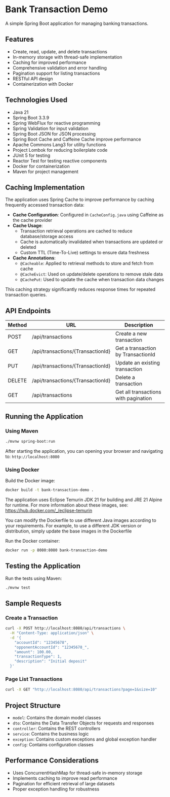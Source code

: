 # Bank Transaction Demo

A simple Spring Boot application for managing banking transactions.

## Features

- Create, read, update, and delete transactions
- In-memory storage with thread-safe implementation
- Caching for improved performance
- Comprehensive validation and error handling
- Pagination support for listing transactions
- RESTful API design
- Containerization with Docker

## Technologies Used

- Java 21
- Spring Boot 3.3.9
- Spring WebFlux for reactive programming
- Spring Validation for input validation
- Spring Boot JSON for JSON processing
- Spring Boot Cache and Caffeine Cache improve performance
- Apache Commons Lang3 for utility functions
- Project Lombok for reducing boilerplate code
- JUnit 5 for testing
- Reactor Test for testing reactive components
- Docker for containerization
- Maven for project management

## Caching Implementation

The application uses Spring Cache to improve performance by caching frequently accessed transaction data:

- **Cache Configuration**: Configured in `CacheConfig.java` using Caffeine as the cache provider
- **Cache Usage**:
  - Transaction retrieval operations are cached to reduce database/storage access
  - Cache is automatically invalidated when transactions are updated or deleted
  - Custom TTL (Time-To-Live) settings to ensure data freshness
- **Cache Annotations**:
  - `@Cacheable`: Applied to retrieval methods to store and fetch from cache
  - `@CacheEvict`: Used on update/delete operations to remove stale data
  - `@CachePut`: Used to update the cache when transaction data changes

This caching strategy significantly reduces response times for repeated transaction queries.



## API Endpoints

| Method | URL                      | Description                                |
|--------|---------------------------|--------------------------------------------|
| POST   | /api/transactions        | Create a new transaction                   |
| GET    | /api/transactions/{TransactionId}   | Get a transaction by TransactionId                    |
| PUT    | /api/transactions/{TransactionId}   | Update an existing transaction             |
| DELETE | /api/transactions/{TransactionId}   | Delete a transaction                       |
| GET    | /api/transactions        | Get all transactions with pagination       |

## Running the Application

### Using Maven

```bash
./mvnw spring-boot:run
```
After starting the application, you can opening your browser and navigating to:
`http://localhost:8080`

### Using Docker

Build the Docker image:

```bash
docker build -t bank-transaction-demo .
```

The application uses Eclipse Temurin JDK 21 for building and JRE 21 Alpine for runtime. For more information about these images, see: https://hub.docker.com/_/eclipse-temurin

You can modify the Dockerfile to use different Java images according to your requirements. For example, to use a different JDK version or distribution, simply update the base images in the Dockerfile

Run the Docker container:

```bash
docker run -p 8080:8080 bank-transaction-demo
```

## Testing the Application

Run the tests using Maven:

```bash
./mvnw test
```

## Sample Requests

### Create a Transaction

```bash
curl -X POST http://localhost:8080/api/transactions \
  -H "Content-Type: application/json" \
  -d '{
    "accountId": "12345678",
    "opponentAccountId": "12345678_",
    "amount": 100.00,
    "transactionType": 1,
    "description": "Initial deposit"
  }'
```

### Page List Transactions

```bash
curl -X GET "http://localhost:8080/api/transactions?page=1&size=10"
```

## Project Structure

- `model`: Contains the domain model classes
- `dto`: Contains the Data Transfer Objects for requests and responses
- `controller`: Contains the REST controllers
- `service`: Contains the business logic
- `exception`: Contains custom exceptions and global exception handler
- `config`: Contains configuration classes

## Performance Considerations

- Uses ConcurrentHashMap for thread-safe in-memory storage
- Implements caching to improve read performance
- Pagination for efficient retrieval of large datasets
- Proper exception handling for robustness